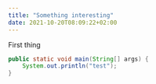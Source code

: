```yaml
---
title: "Something interesting"
date: 2021-10-20T08:09:22+02:00
---
```


First thing


```java
public static void main(String[] args) {
    System.out.println("test");
}
```

